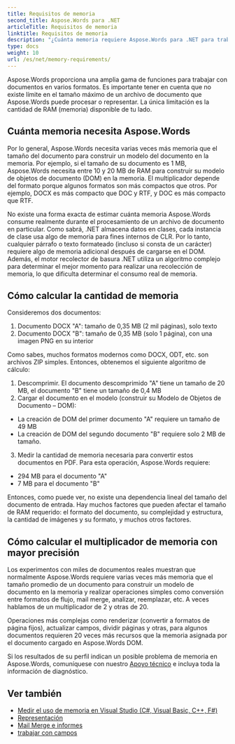```yaml
---
title: Requisitos de memoria
second_title: Aspose.Words para .NET
articleTitle: Requisitos de memoria
linktitle: Requisitos de memoria
description: "¿Cuánta memoria requiere Aspose.Words para .NET para trabajar con documentos? Conozca los detalles."
type: docs
weight: 10
url: /es/net/memory-requirements/
---
```


Aspose.Words proporciona una amplia gama de funciones para trabajar con documentos en varios formatos. Es importante tener en cuenta que no existe límite en el tamaño máximo de un archivo de documento que Aspose.Words puede procesar o representar. La única limitación es la cantidad de RAM (memoria) disponible de tu lado.

## Cuánta memoria necesita Aspose.Words

Por lo general, Aspose.Words necesita varias veces más memoria que el tamaño del documento para construir un modelo del documento en la memoria. Por ejemplo, si el tamaño de su documento es 1 MB, Aspose.Words necesita entre 10 y 20 MB de RAM para construir su modelo de objetos de documento (DOM) en la memoria. El multiplicador depende del formato porque algunos formatos son más compactos que otros. Por ejemplo, DOCX es más compacto que DOC y RTF, y DOC es más compacto que RTF.

No existe una forma exacta de estimar cuánta memoria Aspose.Words consume realmente durante el procesamiento de un archivo de documento en particular. Como sabrá, .NET almacena datos en clases, cada instancia de clase usa algo de memoria para fines internos de CLR. Por lo tanto, cualquier párrafo o texto formateado (incluso si consta de un carácter) requiere algo de memoria adicional después de cargarse en el DOM. Además, el motor recolector de basura .NET utiliza un algoritmo complejo para determinar el mejor momento para realizar una recolección de memoria, lo que dificulta determinar el consumo real de memoria.

## Cómo calcular la cantidad de memoria

Consideremos dos documentos:

1. Documento DOCX "A": tamaño de 0,35 MB (2 mil páginas), solo texto
2. Documento DOCX "B": tamaño de 0,35 MB (solo 1 página), con una imagen PNG en su interior

Como sabes, muchos formatos modernos como DOCX, ODT, etc. son archivos ZIP simples. Entonces, obtenemos el siguiente algoritmo de cálculo:
1. Descomprimir. El documento descomprimido "A" tiene un tamaño de 20 MB, el documento "B" tiene un tamaño de 0,4 MB
2. Cargar el documento en el modelo (construir su Modelo de Objetos de Documento – DOM):
* La creación de DOM del primer documento "A" requiere un tamaño de 49 MB
* La creación de DOM del segundo documento "B" requiere solo 2 MB de tamaño.
3. Medir la cantidad de memoria necesaria para convertir estos documentos en PDF. Para esta operación, Aspose.Words requiere:
 * 294 MB para el documento "A"
 * 7 MB para el documento "B"

Entonces, como puede ver, no existe una dependencia lineal del tamaño del documento de entrada. Hay muchos factores que pueden afectar el tamaño de RAM requerido: el formato del documento, su complejidad y estructura, la cantidad de imágenes y su formato, y muchos otros factores.

## Cómo calcular el multiplicador de memoria con mayor precisión

Los experimentos con miles de documentos reales muestran que normalmente Aspose.Words requiere varias veces más memoria que el tamaño promedio de un documento para construir un modelo de documento en la memoria y realizar operaciones simples como conversión entre formatos de flujo, mail merge, analizar, reemplazar, etc. A veces hablamos de un multiplicador de 2 y otras de 20.

Operaciones más complejas como renderizar (convertir a formatos de página fijos), actualizar campos, dividir páginas y otras, para algunos documentos requieren 20 veces más recursos que la memoria asignada por el documento cargado en Aspose.Words DOM.

Si los resultados de su perfil indican un posible problema de memoria en Aspose.Words, comuníquese con nuestro [Apoyo técnico](/words/es/net/technical-support/) e incluya toda la información de diagnóstico.

## Ver también

* [Medir el uso de memoria en Visual Studio (C#, Visual Basic, C++, F#)](https://learn.microsoft.com/en-us/visualstudio/profiling/memory-usage?view=vs-2022)
* [Representación](/words/es/net/rendering/)
* [Mail Merge e informes](/words/net/mail-merge-and-reporting/)
* [trabajar con campos](/words/es/net/working-with-fields/)